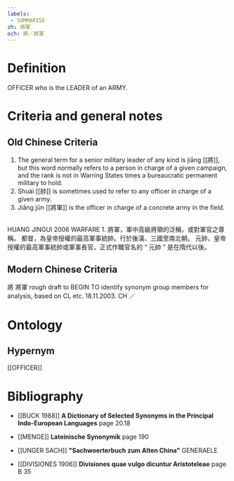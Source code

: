 ```yaml
---
labels: 
 - SUMMARISE
zh: 將軍
och: 將／將軍
---
```


# Definition
OFFICER who is the LEADER of an ARMY.
# Criteria and general notes
## Old Chinese Criteria
1. The general term for a senior military leader of any kind is jiāng [[將]], but this word normally refers to a person in charge of a given campaign, and the rank is not in Warring States times a bureaucratic permanent military to hold.
2. Shuài [[帥]] is sometimes used to refer to any officer in charge of a given army.
3. Jiāng jūn [[將軍]] is the officer in charge of a concrete army in the field.
## 
HUANG JINGUI 2006
WARFARE 1.
將軍，軍中高級將領的泛稱，或對軍官之尊稱。
都督，為皇帝授權的最高軍事統帥。行於後漢、三國至南北朝。
元帥，皇帝授權的最高軍事統帥或軍事長官，正式作職官名的 “ 元帥 ” 是在隋代以後。
## Modern Chinese Criteria
將
將軍
rough draft to BEGIN TO identify synonym group members for analysis, based on CL etc. 18.11.2003. CH ／
# Ontology

## Hypernym
[[OFFICER]]
# Bibliography
- [[BUCK 1988]]
**A Dictionary of Selected Synonyms in the Principal Indo-European Languages** page 20.18

- [[MENGE]]
**Lateinische Synonymik** page 190

- [[UNGER SACH]]
**"Sachwoerterbuch zum Alten China"** 
GENERAELE
- [[DIVISIONES 1906]]
**Divisiones quae vulgo dicuntur Aristoteleae** page B 35
